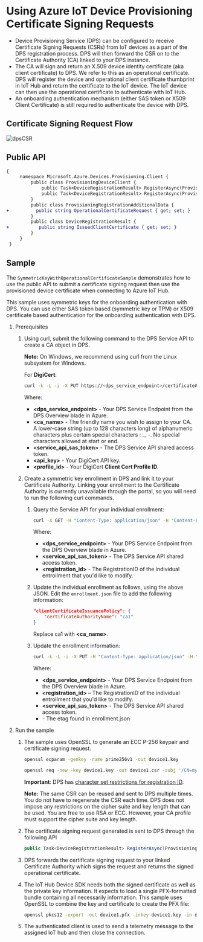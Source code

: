 # Using Azure IoT Device Provisioning Certificate Signing Requests

- Device Provisioning Service (DPS) can be configured to receive Certificate Signing Requests (CSRs) from IoT devices as a part of the DPS registration process. DPS will then forward the CSR on to the Certificate Authority (CA) linked to your DPS instance. 
- The CA will sign and return an X.509 device identity certificate (aka client certificate) to DPS. We refer to this as an operational certificate. DPS will register the device and operational client certificate thumbprint in IoT Hub and return the certificate to the IoT device. The IoT device can then use the operational certificate to authenticate with IoT Hub. 
- An onboarding authentication mechanism (either SAS token or X509 Client 
Certificate) is still required to authenticate the device with DPS.

## Certificate Signing Request Flow

![dpsCSR](https://www.plantuml.com/plantuml/png/bPFVJy8m4CVVzrVSeoumJOmF4aCOGzGO331CJ8mFPJsWSRQpxKJ-Uwyh69nBmBV-kC_tldVNzenbsfRlEV329Eaq6E2do13QNV2h3joYHCqiGXYgmgs4aYmFGxX9ahDf6iCRRje54xg1JJGIQI11RSL2P4uc5Kifv1Ac-56YiL0QjwkBDucEqmx4fLsXj5xAescSjc0s7e7IaEI2Rk7vylpAISgvOffJ42bc6haZMMu2ajgt6ISFzJmQby9Or73YLzxQFMz1N_5DvuzVwjrfewm_sck0gq1fOPj5Ak2wVIHGrRaNMg-2Egmty195qMlTtAgS3oU3nnRmwi1LzW_rkwT-uomEIX3OxbRqLkmG0VXL21fTjCjEpQduqMGsWu4mcP8ICnj8HS4vBcm0_ku2kAAtH-T0CPO92NJ5E1S-6V0VcCRDZ99HW98xeB7KOqki-Tph4Y4mP28lDVwoEri90_JQ2Y0pQ0oZeIcPRvpVDS7RpBwgHfExgKwn-j2moDKw27eKIN_x6m00 "dpsCSR")

## Public API

```diff
{
     namespace Microsoft.Azure.Devices.Provisioning.Client {
         public class ProvisioningDeviceClient {
             public Task<DeviceRegistrationResult> RegisterAsync(ProvisioningRegistrationAdditionalData data, CancellationToken cancellationToken = default(CancellationToken));
             public Task<DeviceRegistrationResult> RegisterAsync(ProvisioningRegistrationAdditionalData data, TimeSpan timeout);
         }
         public class ProvisioningRegistrationAdditionalData {
+          public string OperationalCertificateRequest { get; set; }
         }
         public class DeviceRegistrationResult {
+           public string IssuedClientCertificate { get; set; }
         }
     }
 }
```

## Sample

The `SymmetricKeyWithOperationalCertificateSample` demonstrates how to use the public API to submit a certificate 
signing request then use the provisioned device certificate when connecting to Azure IoT Hub.

This sample uses symmetric keys for the onboarding authentication with DPS. You can use either SAS token based (symmetric key or TPM) or X509 certificate based authentication for the onboarding authentication with DPS.

1. Prerequisites

    1. Using curl, submit the following command to the DPS Service API to create a CA object in DPS.

        **Note:** On Windows, we recommend using curl from the Linux subsystem for Windows.

        For **DigiCert**:
        
        ```bash
        curl -k -L -i -X PUT https://<dps_service_endpoint>/certificateAuthorities/<ca_name>?api-version=2021-11-01-preview -H "Authorization: <service_api_sas_token>" -H "Content-Type: application/json" -H "Content-Encoding: utf-8" -d"{'certificateAuthorityType':'DigiCertCertificateAuthority','apiKey':'<api_key>','profileName':'<profile_id>'}"
        ```

        Where:
        - **<dps_service_endpoint>** - Your DPS Service Endpoint from the DPS Overview blade in Azure.
        - **<ca_name>** - The friendly name you wish to assign to your CA. A lower-case string (up to 128 characters long) of alphanumeric characters plus certain special characters : ._ -. No special characters allowed at start or end. 
        - **<service_api_sas_token>** - The DPS Service API shared access token.
        - **<api_key>** - Your DigiCert API key.
        - **<profile_id>** - Your DigiCert **Client Cert Profile ID**.

    1. Create a symmetric key enrollment in DPS and link it to your Certificate Authority.
        Linking your enrollment to the Certificate Authority is currently unavailable through the portal, so you will need to run the following curl commands.

        1. Query the Service API for your individual enrollment:

            ```bash
            curl -X GET -H "Content-Type: application/json" -H "Content-Encoding:  utf-8" -H "Authorization: <service_api_sas_token>" https://<dps_service_endpoint>/enrollments/<registration_id>?api-version=2021-11-01-preview > enrollment.json
            ```

            Where:
            - **<dps_service_endpoint>** - Your DPS Service Endpoint from the DPS Overview blade in Azure.
            - **<service_api_sas_token>** - The DPS Service API shared access token.
            - **<registration_id>** - The RegistrationID of the individual entrollment that you'd like to modify.

        1.  Update the individual enrollment as follows, using the above JSON. Edit the `enrollment.json` file to add the following information:
            ```json
            "clientCertificateIssuancePolicy": {
                "certificateAuthorityName": "ca1"
            }
            ```
            
            Replace ca1 with **<ca_name>**.

        1. Update the enrollment information:

            ```bash
            curl -k -L -i -X PUT -H "Content-Type: application/json" -H "Content-Encoding:  utf-8" -H "Authorization: <service_api_sas_token>" https://<dps_service_endpoint>/enrollments/<registration_id>?api-version=2021-11-01-preview -H "If-Match: <etag>" -d @enrollment.json
            ```

            Where:
            - **<dps_service_endpoint>** - Your DPS Service Endpoint from the DPS Overview blade in Azure.
            - **<registration_id>** – The RegistrationID of the individual entrollment that you'd like to modify.
            - **<service_api_sas_token>** - The DPS Service API shared access token.
            - **<etag>** - The etag found in enrollment.json 

1. Run the sample

    1. The sample uses OpenSSL to generate an ECC P-256 keypair and certificate signing request.
        ```bash
        openssl ecparam -genkey -name prime256v1 -out device1.key
        ```
        ```bash
        openssl req -new -key device1.key -out device1.csr -subj '/CN=myregistration-id'
        ```

        **Important**: DPS has [character set
    restrictions for registration
    ID](https://docs.microsoft.com/en-us/azure/iot-dps/concepts-service#registration-id).
        
        **Note:** The same CSR can be reused and sent to DPS multiple times. You do not have to regenerate the CSR each time. DPS does not impose any restrictions on the cipher suite and key length that can be used. You are free to use RSA or ECC. However, your CA profile must support the cipher suite and key length.

    1. The certificate signing request generated is sent to DPS through the following API
        ```c#
        public Task<DeviceRegistrationResult> RegisterAsync(ProvisioningRegistrationAdditionalData data, CancellationToken cancellationToken = default);
        ```

    1. DPS forwards the certificate signing request to your linked Certificate Authority which signs the request and returns the signed operational certificate. 

    1. The IoT Hub Device SDK needs both the signed certificate as well as the private key information. It expects to load a single PFX-formatted bundle containing all necessarily information. This sample uses OpenSSL to combine the key and certificate to create the PFX file:
        ```bash
        openssl pkcs12 -export -out device1.pfx -inkey device1.key -in device1.cer
        ```

    1. The authenticated client is used to send a telemetry message to the assigned IoT hub and then close the connection.
